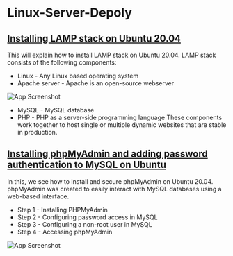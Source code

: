 # Linux-Server-Depoly
## [Installing LAMP stack on Ubuntu 20.04](https://github.com/satishvermacoen/Linux-Server-Depoly/tree/main/LAMP-Setup)
This will explain how to install LAMP stack on Ubuntu 20.04. LAMP stack consists of the following components:
* Linux - Any Linux based operating system
* Apache server - Apache is an open-source webserver

![App Screenshot](https://github.com/satishvermacoen/Linux-Server-Depoly/blob/main/img/Screenshot%20(49).png)

* MySQL - MySQL database
* PHP - PHP as a server-side programming language
These components work together to host single or multiple dynamic websites that are stable in production.
## [Installing phpMyAdmin and adding password authentication to MySQL on Ubuntu](https://github.com/satishvermacoen/Linux-Server-Depoly/tree/main/PHP-MYSQL-Setup)
In this, we see how to install and secure phpMyAdmin on Ubuntu 20.04. phpMyAdmin was created to easily interact with MySQL databases using a web-based interface.
* Step 1 - Installing PHPMyAdmin
* Step 2 - Configuring password access in MySQL
* Step 3 - Configuring a non-root user in MySQL
* Step 4 - Accessing phpMyAdmin

![App Screenshot](https://github.com/satishvermacoen/Linux-Server-Depoly/blob/main/img/Screenshot%20(47).png)